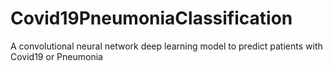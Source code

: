 # Covid19PneumoniaClassification
A convolutional neural network deep learning model to predict patients with Covid19 or Pneumonia 
